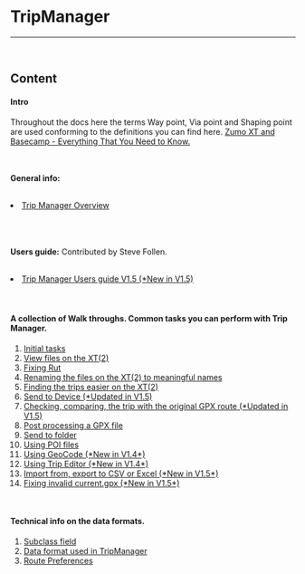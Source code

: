 ﻿<html><head>
<meta http-equiv="Keywords" content="TripManager, Zumo, XT, XT2, Garmin, Trips, Routes, GPX">
<meta http-equiv="Description" content="TripManager">
<meta http-equiv="Content-Language" content="en-us">
<meta http-equiv="Content-Type" content="text/html; charset=utf-8">
</head>

<body>
<h1>TripManager</h1><hr>
<br>
<h2>Content</h2>
<h4>Intro</h4>
Throughout the docs here the terms Way point, Via point and Shaping point are used conforming to the definitions you can find here.
<a href="https://www.zumouserforums.co.uk/app.php/ZXT-P04">Zumo XT and Basecamp - Everything That You Need to Know.</a><br><br>

<br><b>General info:</b><br><br>
<li><a href="Tripmanager%20Overview.pdf">Trip Manager Overview</a></li><br><br>

<br><b>Users guide:</b> Contributed by Steve Follen.<br><br>
<li><a href="SMFollen/Trip%20Manager%20Users%20Guide_V1.5.pdf">Trip Manager Users guide V1.5 (*New in V1.5)</a></li><br><br>


<h4>A collection of Walk throughs. Common tasks you can perform with Trip Manager.</h4>
<ol>
     <li><a href="WalkThroughs/1%20Initial%20tasks.pdf">Initial tasks</a></li>
     <li><a href="WalkThroughs/2%20View%20files%20on%20the%20XT(2).pdf">View files on the XT(2)</a></li>
     <li><a href="WalkThroughs/3%20Fixing%20Rut.pdf">Fixing Rut</a></li>
     <li><a href="WalkThroughs/4%20Renaming%20the%20files%20on%20the%20XT(2)%20to%20meaningful%20names.pdf">Renaming the files on the XT(2) to meaningful names</a></li>
     <li><a href="WalkThroughs/5%20Finding%20the%20trips%20easier%20on%20the%20XT(2).pdf">Finding the trips easier on the XT(2)</a></li>
     <li><a href="WalkThroughs/6%20Send%20to%20Device.pdf">Send to Device (*Updated in V1.5)</a></li>
     <li><a href="WalkThroughs/7%20Checking,%20comparing,%20the%20trip%20with%20the%20original%20GPX%20route.pdf">Checking, comparing, the trip with the original GPX route (*Updated in V1.5)</a></li>
     <li><a href="WalkThroughs/8%20Post%20processing%20a%20GPX%20file.pdf">Post processing a GPX file</a></li>
     <li><a href="WalkThroughs/9%20Send%20to%20folder.pdf">Send to folder</a></li>
     <li><a href="WalkThroughs/10%20Using%20POI%20files.pdf">Using POI files</a></li>
     <li><a href="WalkThroughs/11%20Using%20GeoCode.pdf">Using GeoCode (*New in V1.4*)</a></li>
     <li><a href="WalkThroughs/12%20Using%20Trip%20Editor.pdf">Using Trip Editor (*New in V1.4*)</a></li>
     <li><a href="WalkThroughs/13%20Import%20from,%20export%20to%20CSV%20or%20Excel.pdf">Import from, export to CSV or Excel (*New in V1.5*)</a></li>
     <li><a href="WalkThroughs/14%20Fixing%20invalid%20current.gpx.pdf">Fixing invalid current.gpx (*New in V1.5*)</a></li>
</ol><br>

<h4>Technical info on the data formats.</h4>
<ol>
     <li><a href="DataFormats/Subclass%20for%20RoutePoints%20in%20Garmin%20GPX.pdf">Subclass field</a></li>
     <li><a href="DataFormats/DataFormats%20used.pdf">Data format used in TripManager</a></li>
     <li><a href="DataFormats/Route%20Preferences.xlsx">Route Preferences</a></li>
</ol>
</body>
</html>

